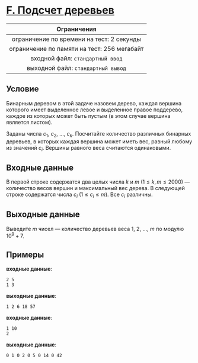 # [F. Подсчет деревьев](F.c)

| Ограничения                                 |
|:-------------------------------------------:|
| ограничение по времени на тест: 2 секунды   |
| ограничение по памяти на тест: 256 мегабайт |
| входной файл: `стандартный ввод`            |
| выходной файл: `стандартный вывод`          |

## Условие

Бинарным деревом в этой задаче назовем дерево, каждая вершина которого имеет выделенное левое и выделенное правое поддерево, каждое из которых может быть пустым (в этом случае вершина является листом).

Заданы числа $c_1, ~ c_2, ~ \ldots, ~ c_k$. Посчитайте количество различных бинарных деревьев, в которых каждая вершина может иметь вес, равный любому из значений $c_i$. Вершины равного веса считаются одинаковыми.

## Входные данные

В первой строке содержатся два целых числа $k$ и $m$ $(1 \leqslant k, m \leqslant 2000)$ — количество весов вершин и максимальный вес дерева. В следующей строке содержатся числа $c_i$ $(1 \leqslant c_i \leqslant m)$. Все $c_i$ различны.

## Выходные данные

Выведите $m$ чисел — количество деревьев веса $1, ~ 2, ~ \ldots, ~ m$ по модулю $10^9 + 7$.

## Примеры

**входные данные**:

```text
2 5
1 3
```

**выходные данные**:

```text
1 2 6 18 57
```

**входные данные**:

```text
1 10
2
```

**выходные данные**:

```text
0 1 0 2 0 5 0 14 0 42
```
